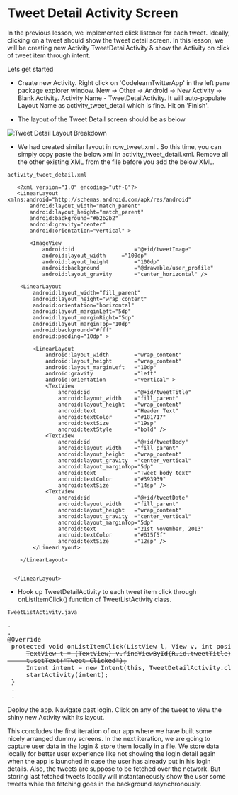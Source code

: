 # Tweet Detail Activity Screen

In the previous lesson, we implemented click listener for each tweet. Ideally, clicking on a tweet should show the tweet detail screen. In this lesson, we will be creating new Activity TweetDetailActivity & show the Activity on click of tweet item through intent. 

Lets get started

* Create new Activity. Right click on 'CodelearnTwitterApp' in the left pane package explorer window. New -> Other -> Android -> New Activity -> Blank Activity. Activity Name - TweetDetailActivity. It will auto-populate Layout Name as activity_tweet_detail which is fine. Hit on 'Finish'.

* The layout of the Tweet Detail screen should be as below

![Tweet Detail Layout Breakdown](/assets/twitter-client/tweet-detail-layout-breakdown.png "Tweet Detail Layout Breakdown")

* We had created similar layout in row_tweet.xml . So this time, you can simply copy paste the below xml in activity_tweet_detail.xml. Remove all the other existing XML from the file before you add the below XML. 

`activity_tweet_detail.xml`

       <?xml version="1.0" encoding="utf-8"?>
       <LinearLayout xmlns:android="http://schemas.android.com/apk/res/android"
           android:layout_width="match_parent"
           android:layout_height="match_parent"
           android:background="#b2b2b2"
           android:gravity="center"
           android:orientation="vertical" >
           
           <ImageView
               android:id					="@+id/tweetImage"
               android:layout_width		="100dp"
               android:layout_height		="100dp"
               android:background			="@drawable/user_profile"
               android:layout_gravity		="center_horizontal" />
           
       	<LinearLayout 
       	    android:layout_width="fill_parent"
       	    android:layout_height="wrap_content"
       	    android:orientation="horizontal"
       	    android:layout_marginLeft="5dp"
       	    android:layout_marginRight="5dp"
       	    android:layout_marginTop="10dp"
       	    android:background="#fff"
       	    android:padding="10dp" >
       	
       	    <LinearLayout
       	        android:layout_width		="wrap_content"
       	        android:layout_height		="wrap_content"
       	        android:layout_marginLeft	="10dp"
       	        android:gravity				="left"
       	        android:orientation			="vertical" >
       	        <TextView
       	            android:id				="@+id/tweetTitle"
       	            android:layout_width	="fill_parent"
       	            android:layout_height	="wrap_content"
       	            android:text			="Header Text"
       	            android:textColor		="#181717"
       	            android:textSize		="19sp"
       	            android:textStyle		="bold" />
       	        <TextView
       	            android:id				="@+id/tweetBody"
       	            android:layout_width	="fill_parent"
       	            android:layout_height	="wrap_content"
       	            android:layout_gravity	="center_vertical"
       	            android:layout_marginTop="5dp"
       	            android:text			="Tweet body text"
       	            android:textColor		="#393939"		
       	            android:textSize		="14sp" />
       	        <TextView
       	            android:id				="@+id/tweetDate"
       	            android:layout_width	="fill_parent"
       	            android:layout_height	="wrap_content"
       	            android:layout_gravity	="center_vertical"
       	            android:layout_marginTop="5dp"
       	            android:text			="21st November, 2013"
       	            android:textColor		="#615f5f"
       	            android:textSize		="12sp" />
       	    </LinearLayout>
       
       	</LinearLayout>
           
       
      </LinearLayout>




* Hook up TweetDetailActivity to each tweet item click through onListItemClick() function of TweetListActivity class.

`TweetListActivity.java`
<pre>
.
.
@Override
 protected void onListItemClick(ListView l, View v, int position, long id) {
     <strike>TextView t = (TextView) v.findViewById(R.id.tweetTitle);
     t.setText("Tweet Clicked");</strike>
	 <span class="highlight">Intent intent = new Intent(this, TweetDetailActivity.class);
	 startActivity(intent);</span>
 }
 .
 .
</pre>

Deploy the app. Navigate past login. Click on any of the tweet to view the shiny new Activity with its layout. 

This concludes the first iteration of our app where we have built some nicely arranged dummy screens. In the next iteration, we are going to capture user data in the login & store them locally in a file. We store data locally for better user experience like not showing the login detail again when the app is launched in case the user has already put in his login details. Also, the tweets are suppose to be fetched over the network. But storing last fetched tweets locally will instantaneously show the user some tweets while the fetching goes in the background asynchronously. 
